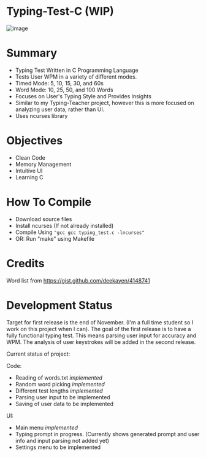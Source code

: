 # Typing-Test-C (WIP)

![image](https://user-images.githubusercontent.com/94150901/198175436-75b9f576-1b13-498b-b858-cbb1c9e7b7b6.png)

# Summary

* Typing Test Written in C Programming Language
* Tests User WPM in a variety of different modes.
* Timed Mode: 5, 10, 15, 30, and 60s
* Word Mode: 10, 25, 50, and 100 Words
* Focuses on User's Typing Style and Provides Insights
* Similar to my Typing-Teacher project, however this is more focused on analyzing user data, rather than UI.
* Uses ncurses library

# Objectives
* Clean Code
* Memory Management
* Intuitive UI
* Learning C

# How To Compile

* Download source files
* Install ncurses (If not already installed)
* Compile Using ```"gcc gcc typing_test.c -lncurses"```
* OR: Run "make" using Makefile

# Credits
Word list from https://gist.github.com/deekayen/4148741

# Development Status

Target for first release is the end of November. (I'm a full time student so I work on this project when I can). The goal of the first release is to have a fully functional typing test. This means parsing user input for accuracy and WPM. The analysis of user keystrokes will be added in the second release.

Current status of project:

Code:
* Reading of words.txt *implemented*
* Random word picking *implemented*
* Different test lengths *implemented*
* Parsing user input to be implemented
* Saving of user data to be implemented

UI:
* Main menu *implemented*
* Typing prompt in progress. (Currently shows generated prompt and user info and input parsing not added yet)
* Settings menu to be implemented
